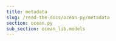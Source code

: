 ```yaml
---
title: metadata
slug: /read-the-docs/ocean-py/metadata
section: ocean.py
sub_section: ocean_lib.models
---
```

